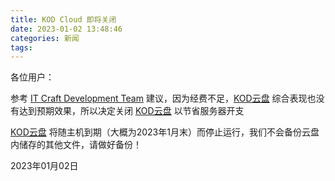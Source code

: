 ```yaml
---
title: KOD Cloud 即将关闭
date: 2023-01-02 13:48:46
categories: 新闻
tags:
---
```


各位用户：

  参考 [IT Craft Development Team][1] 建议，因为经费不足，[KOD云盘][2] 综合表现也没有达到预期效果，所以决定关闭 [KOD云盘][2] 以节省服务器开支

  [KOD云盘][2] 将随主机到期（大概为2023年1月末）而停止运行，我们不会备份云盘内储存的其他文件，请做好备份！

2023年01月02日

  [1]: https://www.itcdt.top
  [2]: https://kod.thisisxd.top
